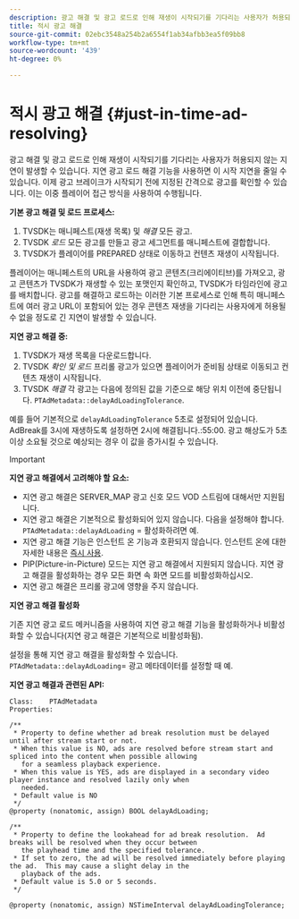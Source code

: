 ```yaml
---
description: 광고 해결 및 광고 로드로 인해 재생이 시작되기를 기다리는 사용자가 허용되지 않는 지연이 발생할 수 있습니다. 지연 광고 로드 해결 기능을 사용하면 이 시작 지연을 줄일 수 있습니다. 이제 광고 브레이크가 시작되기 전에 지정된 간격으로 광고를 확인할 수 있습니다. 이는 이중 플레이어 접근 방식을 사용하여 수행됩니다.
title: 적시 광고 해결
source-git-commit: 02ebc3548a254b2a6554f1ab34afbb3ea5f09bb8
workflow-type: tm+mt
source-wordcount: '439'
ht-degree: 0%

---
```


# 적시 광고 해결 {#just-in-time-ad-resolving}

광고 해결 및 광고 로드로 인해 재생이 시작되기를 기다리는 사용자가 허용되지 않는 지연이 발생할 수 있습니다. 지연 광고 로드 해결 기능을 사용하면 이 시작 지연을 줄일 수 있습니다. 이제 광고 브레이크가 시작되기 전에 지정된 간격으로 광고를 확인할 수 있습니다. 이는 이중 플레이어 접근 방식을 사용하여 수행됩니다.

**기본 광고 해결 및 로드 프로세스:**

1. TVSDK는 매니페스트(재생 목록) 및 *해결* 모든 광고.
1. TVSDK *로드* 모든 광고를 만들고 광고 세그먼트를 매니페스트에 결합합니다.
1. TVSDK가 플레이어를 PREPARED 상태로 이동하고 컨텐츠 재생이 시작됩니다.

플레이어는 매니페스트의 URL을 사용하여 광고 콘텐츠(크리에이티브)를 가져오고, 광고 콘텐츠가 TVSDK가 재생할 수 있는 포맷인지 확인하고, TVSDK가 타임라인에 광고를 배치합니다. 광고를 해결하고 로드하는 이러한 기본 프로세스로 인해 특히 매니페스트에 여러 광고 URL이 포함되어 있는 경우 콘텐츠 재생을 기다리는 사용자에게 허용될 수 없을 정도로 긴 지연이 발생할 수 있습니다.

**지연 광고 해결 중:**

1. TVSDK가 재생 목록을 다운로드합니다.
1. TVSDK *확인 및 로드* 프리롤 광고가 있으면 플레이어가 준비됨 상태로 이동되고 컨텐츠 재생이 시작됩니다.
1. TVSDK *해결* 각 광고는 다음에 정의된 값을 기준으로 해당 위치 이전에 중단됩니다. `PTAdMetadata::delayAdLoadingTolerance`.

예를 들어 기본적으로 `delayAdLoadingTolerance` 5초로 설정되어 있습니다. AdBreak를 3시에 재생하도록 설정하면 2시에 해결됩니다.:55:00. 광고 해상도가 5초 이상 소요될 것으로 예상되는 경우 이 값을 증가시킬 수 있습니다.

>[!IMPORTANT]
>
>**지연 광고 해결에서 고려해야 할 요소:**
>* 지연 광고 해결은 SERVER_MAP 광고 신호 모드 VOD 스트림에 대해서만 지원됩니다.
>* 지연 광고 해결은 기본적으로 활성화되어 있지 않습니다. 다음을 설정해야 합니다. `PTAdMetadata::delayAdLoading` = 활성화하려면 예.
>* 지연 광고 해결 기능은 인스턴트 온 기능과 호환되지 않습니다. 인스턴트 온에 대한 자세한 내용은 [즉시 사용](../../tvsdk-3x-ios-prog/ios-3x-instant-on-ios.md).
>* PIP(Picture-in-Picture) 모드는 지연 광고 해결에서 지원되지 않습니다. 지연 광고 해결을 활성화하는 경우 모든 화면 속 화면 모드를 비활성화하십시오.
>* 지연 광고 해결은 프리롤 광고에 영향을 주지 않습니다.
>
**지연 광고 해결 활성화**

기존 지연 광고 로드 메커니즘을 사용하여 지연 광고 해결 기능을 활성화하거나 비활성화할 수 있습니다(지연 광고 해결은 기본적으로 비활성화됨).

설정을 통해 지연 광고 해결을 활성화할 수 있습니다. `PTAdMetadata::delayAdLoading`= 광고 메타데이터를 설정할 때 예.

**지연 광고 해결과 관련된 API:**

```
Class:    PTAdMetadata 
Properties: 
  
/** 
 * Property to define whether ad break resolution must be delayed until after stream start or not. 
 * When this value is NO, ads are resolved before stream start and spliced into the content when possible allowing  
   for a seamless playback experience. 
 * When this value is YES, ads are displayed in a secondary video player instance and resolved lazily only when  
   needed. 
 * Default value is NO 
 */ 
@property (nonatomic, assign) BOOL delayAdLoading; 
  
/** 
 * Property to define the lookahead for ad break resolution.  Ad breaks will be resolved when they occur between  
   the playhead time and the specified tolerance. 
 * If set to zero, the ad will be resolved immediately before playing the ad.  This may cause a slight delay in the  
   playback of the ads. 
 * Default value is 5.0 or 5 seconds. 
 */ 
  
@property (nonatomic, assign) NSTimeInterval delayAdLoadingTolerance;
```
